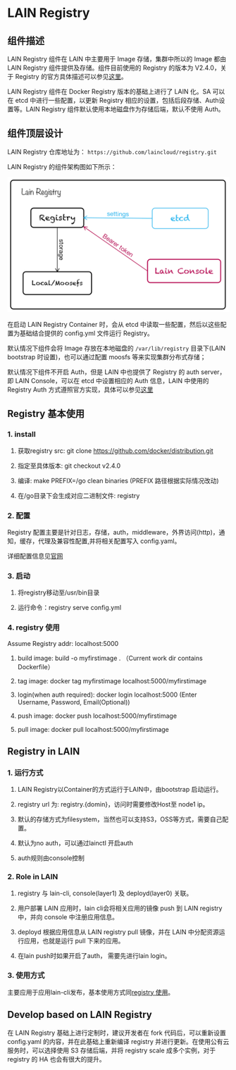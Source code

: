 # LAIN Registry

## 组件描述
LAIN Registry 组件在 LAIN 中主要用于 Image 存储，集群中所以的 Image 都由 LAIN Registry 组件提供及存储。组件目前使用的 Registry 的版本为 V2.4.0，关于 Registry 的官方具体描述可以参见[这里](https://github.com/docker/distribution)。

LAIN Registry 组件在 Docker Registry 版本的基础上进行了 LAIN 化。SA 可以在 etcd 中进行一些配置，以更新 Registry 相应的设置，包括后段存储、Auth设置等。LAIN Registry 组件默认使用本地磁盘作为存储后端，默认不使用 Auth。

## 组件顶层设计

LAIN Registry 仓库地址为： `https://github.com/laincloud/registry.git`

LAIN Registry 的组件架构图如下所示：

![LAIN Registry 架构图](img/registry/registry.png)

在启动 LAIN Registry Container 时，会从 etcd 中读取一些配置，然后以这些配置为基础结合提供的 config.yml 文件运行 Registry。

默认情况下组件会将 Image 存放在本地磁盘的 `/var/lib/registry` 目录下(LAIN bootstrap 时设置)，也可以通过配置 moosfs 等来实现集群分布式存储；

默认情况下组件不开启 Auth，但是 LAIN 中也提供了 Registry 的 auth server，即 LAIN Console，可以在 etcd 中设置相应的 Auth 信息，LAIN 中使用的 Registry Auth 方式遵照官方实现，具体可以参见[这里](https://docs.docker.com/registry/spec/auth/token/)

## Registry 基本使用

### 1. install
1. 获取registry src: git clone https://github.com/docker/distribution.git

2. 指定至具体版本: git checkout v2.4.0

3. 编译: make PREFIX=/go clean binaries (PREFIX 路径根据实际情况改动)

4. 在/go目录下会生成对应二进制文件: registry


### 2. 配置
Registry 配置主要是针对日志，存储，auth，middleware，外界访问(http)，通知，缓存，代理及兼容性配置,并将相关配置写入 config.yaml。

详细配置信息见[官网](https://docs.docker.com/registry/configuration/)


### 3. 启动
1. 将registry移动至/usr/bin目录

2. 运行命令：registry serve config.yml


### <span id="use">4. registry 使用</span>
Assume Registry addr: localhost:5000 

1. build image: build -o myfirstimage . （Current work dir contains Dockerfile）

2. tag image: docker tag myfirstimage localhost:5000/myfirstimage

3. login(when auth required): docker login localhost:5000 (Enter Username, Password, Email(Optional))

4. push image: docker push localhost:5000/myfirstimage

5. pull image: docker pull localhost:5000/myfirstimage


## Registry in LAIN

### 1. 运行方式
1. LAIN Registry以Container的方式运行于LAIN中，由bootstrap 启动运行。

2. registry url 为: registry.{domin}，访问时需要修改Host至 node1 ip。

3. 默认的存储方式为filesystem，当然也可以支持S3，OSS等方式，需要自己配置。

4. 默认为no auth，可以通过lainctl 开启auth

5. auth规则由console控制

### 2. Role in LAIN
1. registry 与 lain-cli, console(layer1) 及 deployd(layer0) 关联。

2. 用户部署 LAIN 应用时，lain cli会将相关应用的镜像 push 到 LAIN registry 中，并向 console 中注册应用信息。

3. deployd 根据应用信息从 LAIN registry pull 镜像，并在 LAIN 中分配资源运行应用，也就是运行 pull 下来的应用。

4. 在lain push时如果开启了auth， 需要先进行lain login。

### 3. 使用方式
主要应用于应用lain-cli发布，基本使用方式同[registry 使用](#use)。


## Develop based on LAIN Registry

在 LAIN Registry 基础上进行定制时，建议开发者在 fork 代码后，可以重新设置 config.yaml 的内容，并在此基础上重新编译 registry 并进行更新。在使用公有云服务时，可以选择使用 S3 存储后端，并将 registry scale 成多个实例，对于 registry 的 HA 也会有很大的提升。